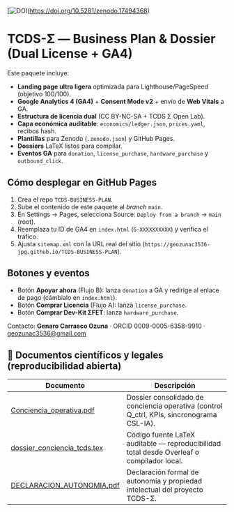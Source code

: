 [![DOI](https://zenodo.org/badge/DOI/10.5281/zenodo.17494368.svg)(https://doi.org/10.5281/zenodo.17494368)
# TCDS-Σ — Business Plan & Dossier (Dual License + GA4)

Este paquete incluye:
- **Landing page ultra ligera** optimizada para Lighthouse/PageSpeed (objetivo 100/100).
- **Google Analytics 4 (GA4)** + **Consent Mode v2** + envío de **Web Vitals** a GA.
- **Estructura de licencia dual** (CC BY-NC-SA + TCDS Σ Open Lab).
- **Capa económica auditable**: `economics/ledger.json`, `prices.yaml`, recibos hash.
- **Plantillas** para Zenodo (`.zenodo.json`) y GitHub Pages.
- **Dossiers** LaTeX listos para compilar.
- **Eventos GA** para `donation`, `license_purchase`, `hardware_purchase` y `outbound_click`.

## Cómo desplegar en GitHub Pages
1. Crea el repo `TCDS-BUSINESS-PLAN`.
2. Sube el contenido de este paquete al *branch* `main`.
3. En Settings → Pages, selecciona Source: `Deploy from a branch` → `main` (root).
4. Reemplaza tu ID de GA4 en `index.html` (`G-XXXXXXXXXX`) y verifica el tráfico.
5. Ajusta `sitemap.xml` con la URL real del sitio (`https://geozunac3536-jpg.github.io/TCDS-BUSINESS-PLAN`).

## Botones y eventos
- Botón **Apoyar ahora** (Flujo B): lanza `donation` a GA y redirige al enlace de pago (cámbialo en `index.html`).
- Botón **Comprar Licencia** (Flujo A): lanza `license_purchase`.
- Botón **Comprar Dev-Kit ΣFET**: lanza `hardware_purchase`.

Contacto: **Genaro Carrasco Ozuna** · ORCID 0009-0005-6358-9910 · <geozunac3536@gmail.com>
## 🧩 Documentos científicos y legales (reproducibilidad abierta)

| Documento | Descripción |
|------------|--------------|
| [Conciencia_operativa.pdf](./docs/Conciencia_operativa.pdf) | Dossier consolidado de conciencia operativa (control Q_ctrl, KPIs, sincronograma CSL-IA). |
| [dossier_conciencia_tcds.tex](./docs/dossier_conciencia_tcds.tex) | Código fuente LaTeX auditable — reproducibilidad total desde Overleaf o compilador local. |
| [DECLARACION_AUTONOMIA.pdf](./docs/DECLARACION_AUTONOMIA.pdf) | Declaración formal de autonomía y propiedad intelectual del proyecto TCDS-Σ. |
